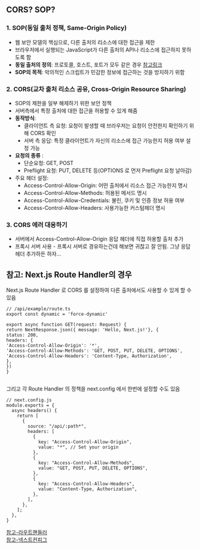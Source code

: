 <h2 data-ke-size="size26">CORS? SOP?</h2>
<h3 data-ke-size="size23">1. SOP(동일 출처 정책, Same-Origin Policy)</h3>
<ul style="list-style-type: disc;" data-ke-list-type="disc">
<li>웹 보안 모델의 핵심으로, 다른 출처의 리소스에 대한 접근을 제한</li>
<li>브라우저에서 실행되는 JavaScript가 다른 출처의 API나 리소스에 접근하지 못하도록 함</li>
<li><b>동일 출처의 정의</b>: 프로토콜, 호스트, 포트가 모두 같은 경우 <a href="https://docs.tosspayments.com/resources/glossary/cors">참고링크</a></li>
<li><b>SOP의 목적</b>: 악의적인 스크립트가 민감한 정보에 접근하는 것을 방지하기 위함</li>
</ul>
<h3 data-ke-size="size23">2. CORS(교차 출처 리소스 공유, Cross-Origin Resource Sharing)</h3>
<ul style="list-style-type: disc;" data-ke-list-type="disc">
<li>SOP의 제한을 일부 해제하기 위한 보안 정책</li>
<li>서버측에서 특정 출처에 대한 접근을 허용할 수 있게 해줌</li>
<li><b>동작방식</b>:
<ul style="list-style-type: disc;" data-ke-list-type="disc">
<li>클라이언트 측 요청: 요청이 발생할 때 브라우저는 요청이 안전한지 확인하기 위해 CORS 확인</li>
<li>서버 측 응답: 특정 클라이언트가 자신의 리소스에 접근 가능한지 허용 여부 설정 가능</li>
</ul>
</li>
<li><b>요청의 종류</b> :
<ul style="list-style-type: disc;" data-ke-list-type="disc">
<li>단순요청: GET, POST</li>
<li>Preflight 요청: PUT, DELETE 등(OPTIONS 로 먼저 Preflight 요청 날아감)</li>
</ul>
</li>
<li>주요 헤더 설정:
<ul style="list-style-type: disc;" data-ke-list-type="disc">
<li>Access-Control-Allow-Origin: 어떤 출처에서 리소스 접근 가능한지 명시</li>
<li>Access-Control-Allow-Methods: 허용된 메서드 명시</li>
<li>Access-Control-Allow-Credentials: 불린, 쿠키 및 인증 정보 허용 여부</li>
<li>Access-Control-Allow-Headers: 사용가능한 커스텀헤더 명시</li>
</ul>
</li>
</ul>
<h3 data-ke-size="size23">3. CORS 에러 대응하기</h3>
<ul style="list-style-type: disc;" data-ke-list-type="disc">
<li>서버에서 Access-Control-Allow-Origin 응답 헤더에 직접 허용할 출처 추가</li>
<li>프록시 서버 사용 - 프록시 서버로 경유하는건데 해보면 귀찮고 잘 안됨. 그냥 응답헤더 추가하든 하자...</li>
</ul>
<h2 data-ke-size="size26">참고: Next.js Route Handler의 경우</h2>
<p data-ke-size="size16">Next.js Route Handler 로 CORS 를 설정하여 다른 출처에서도 사용할 수 있게 할 수 있음</p>
<pre class="javascript"><code>// /api/example/route.ts
export const dynamic = 'force-dynamic' 
<p>export async function GET(request: Request) {
return NextResponse.json({ message: 'Hello, Next.js!'}, {
status: 200,
headers: {
'Access-Control-Allow-Origin': '*',
'Access-Control-Allow-Methods': 'GET, POST, PUT, DELETE, OPTIONS',
'Access-Control-Allow-Headers': 'Content-Type, Authorization',
},
})
}</code></pre></p>
<p data-ke-size="size16">그리고 각 Route Handler 의 정책을 next.config 에서 한번에 설정할 수도 있음</p>
<pre class="dts"><code>// next.config.js
module.exports = {
  async headers() {
    return [
      {
        source: "/api/:path*",
        headers: [
          {
            key: "Access-Control-Allow-Origin",
            value: "*", // Set your origin
          },
          {
            key: "Access-Control-Allow-Methods",
            value: "GET, POST, PUT, DELETE, OPTIONS",
          },
          {
            key: "Access-Control-Allow-Headers",
            value: "Content-Type, Authorization",
          },
        ],
      },
    ];
  },
}</code></pre>
<p data-ke-size="size16"><a href="https://nextjs.org/docs/app/building-your-application/routing/route-handlers">참고-라우트핸들러</a><br /><a href="https://nextjs.org/docs/app/api-reference/next-config-js/headers#cors">참고-넥스트컨피그</a></p>